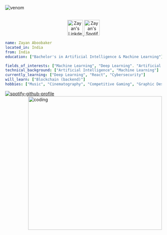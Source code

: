 ![venom](https://capsule-render.vercel.app/api?type=venom&height=200&text=Hello%20Zayan%20Here!.&fontSize=70&color=0:8871e5,100:b678c4&stroke=b678c4)
<p align="center">
<br/>
<a href="https://www.linkedin.com/in/zayanaboobaker/">
  <img alt="Zayan's LinkdeIN" width="50px" src="https://user-images.githubusercontent.com/43545812/144035037-0f415fc7-9f96-4517-a370-ccc6e78a714b.png" />
</a>
<a href="https://open.spotify.com/user/yv2bkw4hx04bephj0a5yedyd6?si=a07e363bb5274266">
  <img alt="Zayan's Spotify" width="50px" src="https://user-images.githubusercontent.com/43545812/144035120-1ad5169b-91c7-4078-bef9-6a82c733f373.png" />
</a>
<br>
</p>

```yaml
name: Zayan Aboobaker
located_in: India
from: India
education: ["Bachelor's in Artificial Intelligence & Machine Learning"]

fields_of_interests: ["Machine Learning", "Deep Learning". "Artificial Intelligence", "Web Designing"]
technical_background: ["Artificial Intelligence", "Machine Learning"]
currently_learning: ["Deep Learning", "React", "Cybersecurity"]
will_learn: ["Blockchain (backend)"]
hobbies: ["Music", "Cinematography", "Competitive Gaming", "Graphic Designing"]
```
[![spotify-github-profile](https://spotify-github-profile.kittinanx.com/api/view?uid=yv2bkw4hx04bephj0a5yedyd6&cover_image=true&theme=default&show_offline=false&background_color=121212&interchange=false)](https://github.com/kittinan/spotify-github-profile)
<img align="right" alt="coding" width="430" src = "https://images-cdn.exchange.art/qshqgr0cjqmr5phD1tK-3gnohYWmfcXwx6VWnk27o38?ext=fastly&optimize=medium'jpg ">
